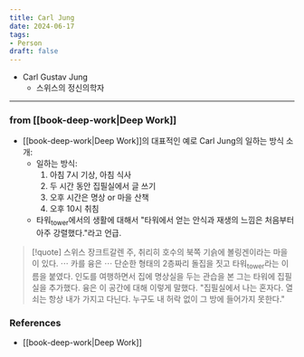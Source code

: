 ```yaml
---
title: Carl Jung
date: 2024-06-17
tags:
- Person
draft: false
---
```



- Carl Gustav Jung
    - 스위스의 정신의학자


---
### from [[book-deep-work|Deep Work]]
- [[book-deep-work|Deep Work]]의 대표적인 예로 Carl Jung의 일하는 방식 소개:
    - 일하는 방식:
        1. 아침 7시 기상, 아침 식사
        2. 두 시간 동안 집필실에서 글 쓰기
        3. 오후 시간은 명상 or 마을 산책
        4. 오후 10시 취침
    - 타워<sub>tower</sub>에서의 생활에 대해서 "타워에서 얻는 안식과 재생의 느낌은 처음부터 아주 강렬했다."라고 언급.

> [!quote] 스위스 장크트갈렌 주, 취리히 호수의 북쪽 기슭에 볼링겐이라는 마을이 있다. $\cdots$ 카를 융은 $\cdots$ 단순한 형태의 2층짜리 돌집을 짓고 타워<sub>tower</sub>라는 이름을 붙였다. 인도를 여행하면서 집에 명상실을 두는 관습을 본 그는 타워에 집필실을 추가했다. 융은 이 공간에 대해 이렇게 말했다. "집필실에서 나는 혼자다. 열쇠는 항상 내가 가지고 다닌다. 누구도 내 허락 없이 그 방에 들어가지 못한다."



### References
- [[book-deep-work|Deep Work]]
